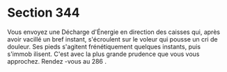 # Section 344

Vous envoyez une Décharge d'Énergie en direction des caisses qui, après avoir vacillé un
bref instant, s'écroulent sur le voleur qui pousse un cri de douleur. Ses pieds s'agitent
frénétiquement quelques instants, puis s'immob ilisent. C'est avec la plus grande prudence
que vous vous approchez. Rendez -vous au  286 .